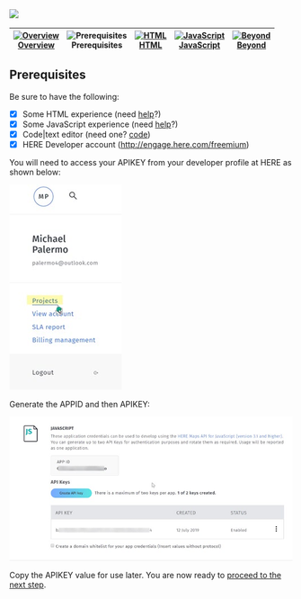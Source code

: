 <img src="/images/here_workshop.png" width="890" />

| [![Overview](/images/01_off.png)<br>Overview](./README.md) | ![Prerequisites](/images/02.png)<br>Prerequisites | [![HTML](/images/03_off.png)<br>HTML](./03.md) | [![JavaScript](/images/04_off.png)<br>JavaScript](./04.md) | [![Beyond](/images/05_off.png)<br>Beyond](./05.md)
| :---: | :---: | :---: | :---: | :---: |

## Prerequisites

Be sure to have the following:

- [X] Some HTML experience (need [help](https://www.w3schools.com/html/default.asp)?) 
- [X] Some JavaScript experience (need [help](https://www.w3schools.com/js/default.asp)?)
- [X] Code|text editor (need one? [code](https://code.visualstudio.com/))
- [X] HERE Developer account (http://engage.here.com/freemium)

You will need to access your APIKEY from your developer profile at HERE as shown below:

![HERE Projects](/images/portal_projects.jpg)

Generate the APPID and then APIKEY:

![HERE Projects](/images/portal_generate.jpg)


Copy the APIKEY value for use later. You are now ready to [proceed to the next step](./03.md).
